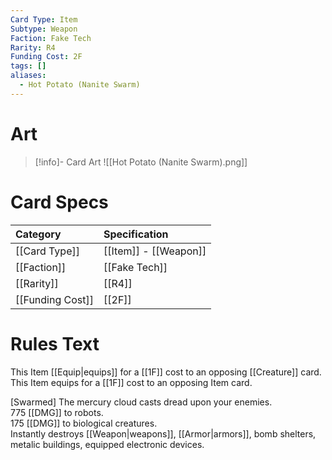 ```yaml
---
Card Type: Item
Subtype: Weapon
Faction: Fake Tech
Rarity: R4
Funding Cost: 2F
tags: []
aliases:
  - Hot Potato (Nanite Swarm)
---
```

# Art

> [!info]- Card Art
> ![[Hot Potato (Nanite Swarm).png]]

# Card Specs

| Category | Specification| 
| :--- | :--- |
| [[Card Type]] | [[Item]] - [[Weapon]] |  
| [[Faction]] | [[Fake Tech]] |  
| [[Rarity]] | [[R4]] |  
| [[Funding Cost]] | [[2F]] |  

# Rules Text 

This Item [[Equip|equips]] for a [[1F]] cost to an opposing [[Creature]] card.  
This Item equips for a [[1F]] cost to an opposing Item card.  

[Swarmed] The mercury cloud casts dread upon your enemies.  
775 [[DMG]] to robots.  
175 [[DMG]] to biological creatures.  
Instantly destroys [[Weapon|weapons]], [[Armor|armors]], bomb shelters, metalic buildings, equipped electronic devices.  

